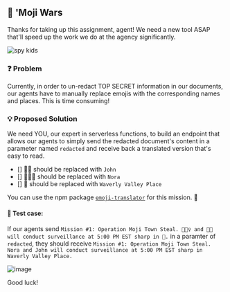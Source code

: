 ## 🤪 'Moji Wars
Thanks for taking up this assignment, agent! We need a new tool ASAP that'll speed up the work we do at the agency significantly.

![spy kids](https://media.giphy.com/media/Zvgb12U8GNjvq/giphy.gif)
### ❓ Problem
Currently, in order to un-redact TOP SECRET information in our documents, our agents have to manually replace emojis with the corresponding names and places. This is time consuming!

### 💡 Proposed Solution
We need YOU, our expert in serverless functions, to build an endpoint that allows our agents to simply send the redacted document's content in a parameter named `redacted` and receive back a translated version that's easy to read.

- [] 🕵🏽 should be replaced with `John`
- [] 🕵🏻‍♀️ should be replaced with `Nora`
- [] 🗻 should be replaced with `Waverly Valley Place`

You can use the npm package [`emoji-translator`](https://www.npmjs.com/package/emoji-translator) for this mission. 🚀

#### 🚧 Test case:
If our agents send `Mission #1: Operation Moji Town Steal. 🕵🏻‍♀️ and 🕵🏽 will conduct surveillance at 5:00 PM EST sharp in 🗻.` in a paramter of `redacted`, they should receive `Mission #1: Operation Moji Town Steal. Nora and John will conduct surveillance at 5:00 PM EST sharp in Waverly Valley Place.`

![image](https://user-images.githubusercontent.com/69332964/136634136-a2a39fd8-1d3c-44b7-8fc8-2af36e335f85.png)

Good luck!